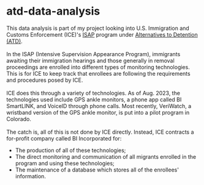 # atd-data-analysis
This data analysis is part of my project looking into U.S. Immigration and Customs Enforcement (ICE)'s [ISAP](https://www.dhs.gov/sites/default/files/2022-06/ICE%20-%20Intensive%20Supervision%20Appearance%20Program%2C%20FYs%202017%20-%202020.pdf) program under [Alternatives to Detention (ATD)](https://www.ice.gov/features/atd). 
<br><br>
In the ISAP (Intensive Supervision Appearance Program), immigrants awaiting their immigration hearings and those generally in removal proceedings are enrolled into different types of monitoring technologies. This is for ICE to keep track that enrollees are following the requirements and procedures posed by ICE.
<br><br>
ICE does this through a variety of technologies. As of Aug. 2023, the technologies used include GPS ankle monitors, a phone app called BI SmartLINK, and VoiceID through phone calls. Most recently, VeriWatch, a wristband version of the GPS ankle monitor, is put into a pilot program in Colorado.
<br><br>
The catch is, all of this is not done by ICE directly. Instead, ICE contracts a for-profit  company called BI Incorporated for:
<br>
- The production of all of these technologies;
- The direct monitoring and communication of all migrants enrolled in the program and using these technologies;
- The maintenance of a database which stores all of the enrollees' information.
<br><br>
